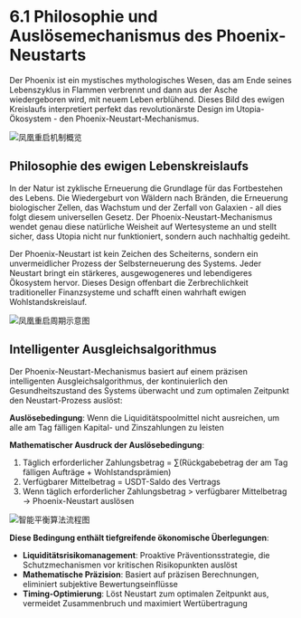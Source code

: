# 6.1 Philosophie und Auslösemechanismus des Phoenix-Neustarts

Der Phoenix ist ein mystisches mythologisches Wesen, das am Ende seines Lebenszyklus in Flammen verbrennt und dann aus der Asche wiedergeboren wird, mit neuem Leben erblühend. Dieses Bild des ewigen Kreislaufs interpretiert perfekt das revolutionärste Design im Utopia-Ökosystem - den Phoenix-Neustart-Mechanismus.

![凤凰重启机制概览](/images/图15.svg)

## Philosophie des ewigen Lebenskreislaufs

In der Natur ist zyklische Erneuerung die Grundlage für das Fortbestehen des Lebens. Die Wiedergeburt von Wäldern nach Bränden, die Erneuerung biologischer Zellen, das Wachstum und der Zerfall von Galaxien - all dies folgt diesem universellen Gesetz. Der Phoenix-Neustart-Mechanismus wendet genau diese natürliche Weisheit auf Wertesysteme an und stellt sicher, dass Utopia nicht nur funktioniert, sondern auch nachhaltig gedeiht.

Der Phoenix-Neustart ist kein Zeichen des Scheiterns, sondern ein unvermeidlicher Prozess der Selbsterneuerung des Systems. Jeder Neustart bringt ein stärkeres, ausgewogeneres und lebendigeres Ökosystem hervor. Dieses Design offenbart die Zerbrechlichkeit traditioneller Finanzsysteme und schafft einen wahrhaft ewigen Wohlstandskreislauf.

![凤凰重启周期示意图](/images/图20.svg)

## Intelligenter Ausgleichsalgorithmus

Der Phoenix-Neustart-Mechanismus basiert auf einem präzisen intelligenten Ausgleichsalgorithmus, der kontinuierlich den Gesundheitszustand des Systems überwacht und zum optimalen Zeitpunkt den Neustart-Prozess auslöst:

**Auslösebedingung**: Wenn die Liquiditätspoolmittel nicht ausreichen, um alle am Tag fälligen Kapital- und Zinszahlungen zu leisten

**Mathematischer Ausdruck der Auslösebedingung**:

1. Täglich erforderlicher Zahlungsbetrag = ∑(Rückgabebetrag der am Tag fälligen Aufträge + Wohlstandsprämien)
2. Verfügbarer Mittelbetrag = USDT-Saldo des Vertrags
3. Wenn täglich erforderlicher Zahlungsbetrag > verfügbarer Mittelbetrag → Phoenix-Neustart auslösen

![智能平衡算法流程图](/images/图19.svg)

**Diese Bedingung enthält tiefgreifende ökonomische Überlegungen**:

* **Liquiditätsrisikomanagement**: Proaktive Präventionsstrategie, die Schutzmechanismen vor kritischen Risikopunkten auslöst
* **Mathematische Präzision**: Basiert auf präzisen Berechnungen, eliminiert subjektive Bewertungseinflüsse
* **Timing-Optimierung**: Löst Neustart zum optimalen Zeitpunkt aus, vermeidet Zusammenbruch und maximiert Wertübertragung